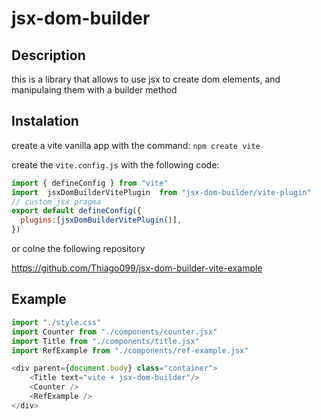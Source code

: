 # jsx-dom-builder

## Description

this is a library that allows to use jsx to create dom elements, and manipulaing them with a builder method

## Instalation

create a vite vanilla app with the command:
``
npm create vite
``

create the `vite.config.js` with the following code:

```js
import { defineConfig } from "vite"
import  jsxDomBuilderVitePlugin  from "jsx-dom-builder/vite-plugin"
// custom jsx pragma
export default defineConfig({
  plugins:[jsxDomBuilderVitePlugin()],
})

```

or colne the following repository

https://github.com/Thiago099/jsx-dom-builder-vite-example

## Example

```js
import "./style.css"
import Counter from "./components/counter.jsx"
import Title from "./components/title.jsx"
import RefExample from "./components/ref-example.jsx"

<div parent={document.body} class="container">
    <Title text="vite + jsx-dom-builder"/>
    <Counter />
    <RefExample />
</div>
```
